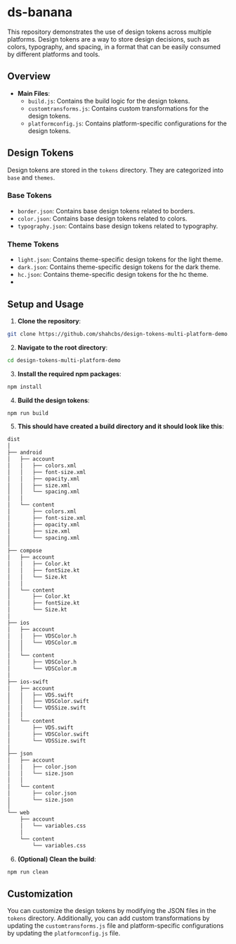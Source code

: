 # ds-banana

This repository demonstrates the use of design tokens across multiple platforms. Design tokens are a way to store design decisions, such as colors, typography, and spacing, in a format that can be easily consumed by different platforms and tools.

## Overview

- **Main Files**:
  - `build.js`: Contains the build logic for the design tokens.
  - `customtransforms.js`: Contains custom transformations for the design tokens.
  - `platformconfig.js`: Contains platform-specific configurations for the design tokens.

## Design Tokens

Design tokens are stored in the `tokens` directory. They are categorized into `base` and `themes`.

### Base Tokens

- `border.json`: Contains base design tokens related to borders.
- `color.json`: Contains base design tokens related to colors.
- `typography.json`: Contains base design tokens related to typography.

### Theme Tokens

- `light.json`: Contains theme-specific design tokens for the light theme.
- `dark.json`: Contains theme-specific design tokens for the dark theme.
- `hc.json`: Contains theme-specific design tokens for the hc theme.
- 
## Setup and Usage

1. **Clone the repository**:
   
```bash
git clone https://github.com/shahcbs/design-tokens-multi-platform-demo.git
```

2. **Navigate to the root directory**:

```bash
cd design-tokens-multi-platform-demo
```

3. **Install the required npm packages**:

```bash
npm install
```

4. **Build the design tokens**:

```bash
npm run build
```

5. **This should have created a build directory and it should look like this**:

```bash
dist
│
├── android
│   ├── account
│   │   ├── colors.xml
│   │   ├── font-size.xml
│   │   ├── opacity.xml
│   │   ├── size.xml
│   │   └── spacing.xml
│   │
│   └── content
│       ├── colors.xml
│       ├── font-size.xml
│       ├── opacity.xml
│       ├── size.xml
│       └── spacing.xml
│
├── compose
│   ├── account
│   │   ├── Color.kt
│   │   ├── fontSize.kt
│   │   └── Size.kt
│   │
│   └── content
│       ├── Color.kt
│       ├── fontSize.kt
│       └── Size.kt
│
├── ios
│   ├── account
│   │   ├── VDSColor.h
│   │   └── VDSColor.m
│   │
│   └── content
│       ├── VDSColor.h
│       └── VDSColor.m
│
├── ios-swift
│   ├── account
│   │   ├── VDS.swift
│   │   ├── VDSColor.swift
│   │   └── VDSSize.swift
│   │
│   └── content
│       ├── VDS.swift
│       ├── VDSColor.swift
│       └── VDSSize.swift
│
├── json
│   ├── account
│   │   ├── color.json
│   │   └── size.json
│   │
│   └── content
│       ├── color.json
│       └── size.json
│
└── web
    ├── account
    │   └── variables.css
    │
    └── content
        └── variables.css

```

6. **(Optional) Clean the build**:

```bash
npm run clean
```

## Customization

You can customize the design tokens by modifying the JSON files in the `tokens` directory. Additionally, you can add custom transformations by updating the `customtransforms.js` file and platform-specific configurations by updating the `platformconfig.js` file.
